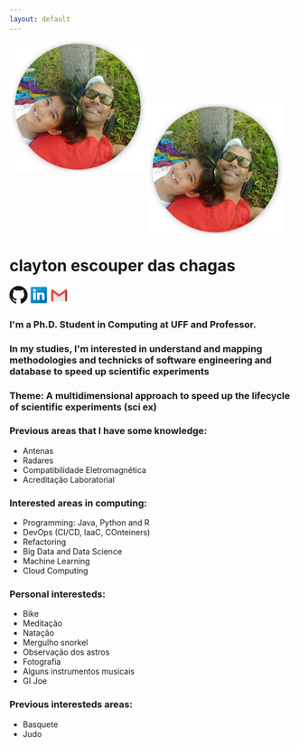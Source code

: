 ```yaml
---
layout: default
---
```

![me_mary_round_240px.png](me_mary_round_240px.png)
<img align="center" src="me_mary_round_240px.png">

# clayton escouper das chagas
[![ghub_logo_32px.png](ghub_logo_32px.png "github.com/claytonchagas")](https://github.com/claytonchagas)
[![lin_logo_32px.png](lin_logo_32px.png "linkedin.com/in/claytonescouperdaschagas")](https://www.linkedin.com/in/claytonescouperdaschagas)
[![gmail_logo_32px.png](gmail_logo_32px.png "claytonchagas1@gmail.com")](mailto:claytonchagas1@gmail.com)

### I'm a Ph.D. Student in Computing at UFF and Professor.
### In my studies, I'm interested in understand and mapping methodologies and technicks of software engineering and database to speed up scientific experiments

### Theme: A multidimensional approach to speed up the lifecycle of scientific experiments (sci ex)

### Previous areas that I have some knowledge:
- Antenas
- Radares
- Compatibilidade Eletromagnética
- Acreditação Laboratorial

### Interested areas in computing:
- Programming: Java, Python and R
- DevOps (CI/CD, IaaC, COnteiners)
- Refactoring
- Big Data and Data Science
- Machine Learning
- Cloud Computing

### Personal interesteds:
- Bike
- Meditação
- Natação
- Mergulho snorkel
- Observação dos astros
- Fotografia
- Alguns instrumentos musicais
- GI Joe

### Previous interesteds areas:
- Basquete
- Judo
